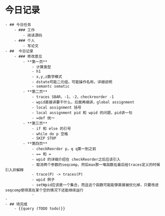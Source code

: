 # 今日记录
	- ## 今日任务
		- ### 工作
			- 阅读源码
		- ### 个人
			- 写论文
	- ##  今日记录
		- ### 修改意见
			- **第一页**
				- 计算类型
				- h1
				- x,y,z数学模式
				- dstate可能二元组，可能操作名称，详细说明
				- semantc sematic
			- **第二页**
				- traces SBAR，-1，-2，checkreorder -1
				- wpid直接讲要干什么，后面再细讲，global assignment
				- local assignment 括号
				- local assignment pid 和 wpid 的问题，pid讲一句
				- =def 统一
			- **第三页**
				- if 和 else 的引号
				- while do p 空格
				- SKIP STOP
			- **第四页**
				- checkReorder p，q q第一到之前
				- == 和 =
				- wpid 的详细介绍在 checkReorder之后应该引入
				- 取消两个参数的seqcomp，然后max那一堆函数在最后给traces定义的时候引入并解释
				- trace(P) -> traces(P)
				- wpid 例子
				- setWpid应该是一个集合，而且这个函数可能能够直接被优化掉，只要改进seqcomp使得其在某个空的情况下还能继续运行
				-
	-
	- ## 待完成
		- {{query (TODO todo)}}